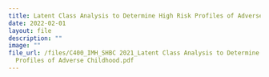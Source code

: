 ```yaml
---
title: Latent Class Analysis to Determine High Risk Profiles of Adverse Childhood
date: 2022-02-01
layout: file
description: ""
image: ""
file_url: /files/C400_IMH_SHBC 2021_Latent Class Analysis to Determine High-Risk
  Profiles of Adverse Childhood.pdf
---
```

